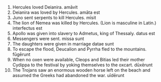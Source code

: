 1. Hercules loved Deianira. amāvit
2. Deianira was loved by Hercules. amāta est
3. Juno sent serpents to kill Hercules. mīsit
4. The lion of Nemea was killed by Hercules. (Lion is masculine in Latin.) interfectus est
5. Apollo was given into slavery to Admetus, king of Thessaly. datus est
6. Messengers were sent. missa sunt
7. The daughters were given in marriage datae sunt
8. To escape the flood, Deucalion and Pyrrha fled to the mountains. fūgērunt 
9. When no oxen were available, Cleops and Bitias led their mother Cydippa to the festival by yoking themselves to the oxcart. dūxērunt
10. The Trojans saw an enormous wooden horse left on the beach and assumed the Greeks had abandoned the war. uīdērunt

